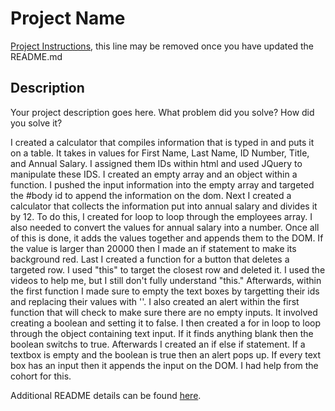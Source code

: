 # Project Name

[Project Instructions](./INSTRUCTIONS.md), this line may be removed once you have updated the README.md

## Description

Your project description goes here. What problem did you solve? How did you solve it?

I created a calculator that compiles information that is typed in and puts it on a table. It takes in values for First Name, Last Name, ID Number, Title, and Annual Salary. I assigned them IDs within html and used JQuery to manipulate these IDS. I created an empty array and an object within a function. I pushed the input information into the empty array and targeted the #body id to append the information on the dom. Next I created a calculator that collects the information put into annual salary and divides it by 12. To do this, I created for loop to loop through the employees array. I also needed to convert the values for annual salary into a number. Once all of this is done, it adds the values together and appends them to the DOM. If the value is larger than 20000 then I made an if statement to make its background red. Last I created a function for a button that deletes a targeted row. I used "this" to target the closest row and deleted it. I used the videos to help me, but I still don't fully understand "this." Afterwards, within the first function I made sure to empty the text boxes by targetting their ids and replacing their values with ''. I also created an alert within the first function that will check to make sure there are no empty inputs. It involved creating a boolean and setting it to false. I then created a for in loop to loop through the object containing text input. If it finds anything blank then the boolean switchs to true. Afterwards I created an if else if statement. If a textbox is empty and the boolean is true then an alert pops up. If every text box has an input then it appends the input on the DOM. I had help from the cohort for this.

Additional README details can be found [here](https://github.com/PrimeAcademy/readme-template/blob/master/README.md).
